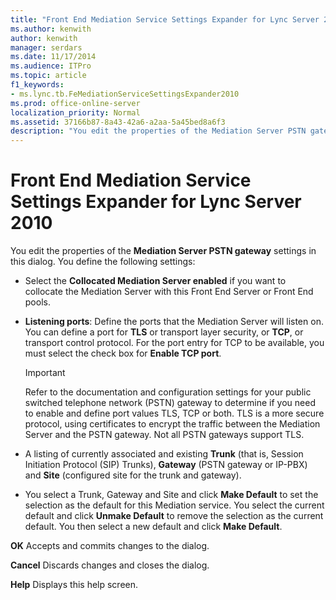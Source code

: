 ```yaml
---
title: "Front End Mediation Service Settings Expander for Lync Server 2010"
ms.author: kenwith
author: kenwith
manager: serdars
ms.date: 11/17/2014
ms.audience: ITPro
ms.topic: article
f1_keywords:
- ms.lync.tb.FeMediationServiceSettingsExpander2010
ms.prod: office-online-server
localization_priority: Normal
ms.assetid: 37166b87-8a43-42a6-a2aa-5a45bed8a6f3
description: "You edit the properties of the Mediation Server PSTN gateway settings in this dialog. You define the following settings:"
---
```


# Front End Mediation Service Settings Expander for Lync Server 2010
 
You edit the properties of the **Mediation Server PSTN gateway** settings in this dialog. You define the following settings:
  
- Select the **Collocated Mediation Server enabled** if you want to collocate the Mediation Server with this Front End Server or Front End pools.
    
- **Listening ports**: Define the ports that the Mediation Server will listen on. You can define a port for **TLS** or transport layer security, or **TCP**, or transport control protocol. For the port entry for TCP to be available, you must select the check box for **Enable TCP port**. 
    
    > [!IMPORTANT]
    > Refer to the documentation and configuration settings for your public switched telephone network (PSTN) gateway to determine if you need to enable and define port values TLS, TCP or both. TLS is a more secure protocol, using certificates to encrypt the traffic between the Mediation Server and the PSTN gateway. Not all PSTN gateways support TLS. 
  
- A listing of currently associated and existing **Trunk** (that is, Session Initiation Protocol (SIP) Trunks), **Gateway** (PSTN gateway or IP-PBX) and **Site** (configured site for the trunk and gateway).
    
- You select a Trunk, Gateway and Site and click **Make Default** to set the selection as the default for this Mediation service. You select the current default and click **Unmake Default** to remove the selection as the current default. You then select a new default and click **Make Default**.
    
 **OK** Accepts and commits changes to the dialog.
  
 **Cancel** Discards changes and closes the dialog.
  
 **Help** Displays this help screen.
  

